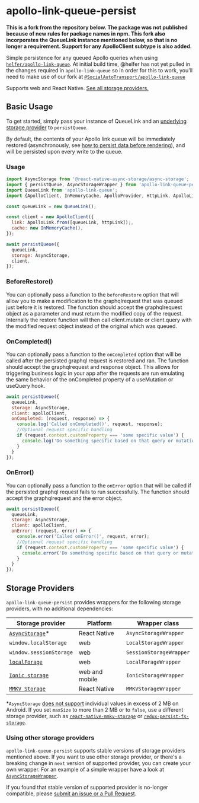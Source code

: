 # apollo-link-queue-persist

__This is a fork from the repository below. The package was not published because of new rules for package names in npm. This fork also incorporates the QueueLink instance mentioned below, so that is no longer a requirement. Support for any ApolloClient subtype is also added.__

Simple persistence for any queued Apollo queries when using [`helfer/apollo-link-queue`][0]. At initial build time, @helfer has not yet pulled in the changes required in `apollo-link-queue` so in order for this to work, you'll need to make use of our fork at [`@SocialAutoTransport/apollo-link-queue`][1]

Supports web and React Native. [See all storage providers.](#storage-providers)

[0]: https://github.com/helfer/apollo-link-queue
[1]: https://github.com/SocialAutoTransport/apollo-link-queue

## Basic Usage

To get started, simply pass your instance of QueueLink and an
[underlying storage provider](#storage-providers) to `persistQueue`.

By default, the contents of your Apollo link queue will be immediately restored
(asynchronously, see [how to persist data before rendering](#how-do-i-wait-for-the-cache-to-be-restored-before-rendering-my-app)), and will be persisted upon every write to the queue.

### Usage

```js
import AsyncStorage from '@react-native-async-storage/async-storage';
import { persistQueue, AsyncStorageWrapper } from 'apollo-link-queue-persist';
import QueueLink from 'apollo-link-queue';
import {ApolloClient, InMemoryCache, ApolloProvider, HttpLink, ApolloLink} from '@apollo/client';

const queueLink = new QueueLink();

const client = new ApolloClient({
  link: ApolloLink.from([queueLink, httpLink]);,
  cache: new InMemoryCache(),
});

await persistQueue({
  queueLink,
  storage: AsyncStorage,
  client,
});
```

### BeforeRestore()
You can optionally pass a function to the `beforeRestore` option that will allow you to make a modification to the graphqlrequest that was queued just before it is restored. The function should accept the graphqlrequest object as a parameter and must return the modified copy of the request. Internally the restore function will then call client.mutate or client.query with the modified request object instead of the original which was queued.

### OnCompleted()
You can optionally pass a function to the `onCompleted` option that will be called after the persisted graphql request is restored and ran. The function should accept the graphqlrequest and response object. This allows for triggering business logic in your app after the requests are run emulating the same behavior of the onCompleted property of a useMutation or useQuery hook.

```js
await persistQueue({
  queueLink,
  storage: AsyncStorage,
  client: apolloClient,
  onCompleted: (request, response) => {
    console.log('Called onCompleted()', request, response);
    //Optional request specific handling
    if (request.context.customProperty === 'some specific value') {
      console.log('Do something specific based on that query or mutation running successfully');
    }
  }
});
```

### OnError()
You can optionally pass a function to the `onError` option that will be called if the persisted graphql request fails to run successfully. The function should accept the graphqlrequest and the error object.

```js
await persistQueue({
  queueLink,
  storage: AsyncStorage,
  client: apolloClient,
  onError: (request, error) => {
    console.error('Called onError()', request, error);
    //Optional request specific handling
    if (request.context.customProperty === 'some specific value') {
      console.error('Do something specific based on that query or mutation failing');
    }
  }
});
```

## Storage Providers

`apollo-link-queue-persist` provides wrappers for the following storage providers, with no additional dependencies:

| Storage provider | Platform	| Wrapper class	|
|---	|---	|---	|
| [`AsyncStorage`](https://github.com/react-native-async-storage/async-storage)*	| React Native	| `AsyncStorageWrapper`	|
| `window.localStorage`	| web	| `LocalStorageWrapper`	|
| `window.sessionStorage`	| web	| `SessionStorageWrapper`	|
| [`localForage`](https://github.com/localForage/localForage)	| web	| `LocalForageWrapper`	|
| [`Ionic storage`](https://ionicframework.com/docs/building/storage)	| web and mobile	| `IonicStorageWrapper`	|
| [`MMKV Storage`](https://github.com/ammarahm-ed/react-native-mmkv-storage)	| React Native	| `MMKVStorageWrapper`	|

*`AsyncStorage`
[does not support](https://github.com/facebook/react-native/issues/12529#issuecomment-345326643)
individual values in excess of 2 MB on Android. If you set `maxSize` to more than 2 MB or to `false`, 
use a different storage provider, such as
[`react-native-mmkv-storage`](https://github.com/ammarahm-ed/react-native-mmkv-storage) or 
[`redux-persist-fs-storage`](https://github.com/leethree/redux-persist-fs-storage).

### Using other storage providers

`apollo-link-queue-persist` supports stable versions of storage providers mentioned above. 
If you want to use other storage provider, or there's a breaking change in `next` version of supported provider,
you can create your own wrapper. For an example of a simple wrapper have a look at [`AsyncStorageWrapper`](./src/storageWrappers/AsyncStorageWrapper.ts). 

If you found that stable version of supported provider is no-longer compatible, please [submit an issue or a Pull Request](https://github.com/apollographql/apollo-cache-persist/blob/master/CONTRIBUTING.md#issues).